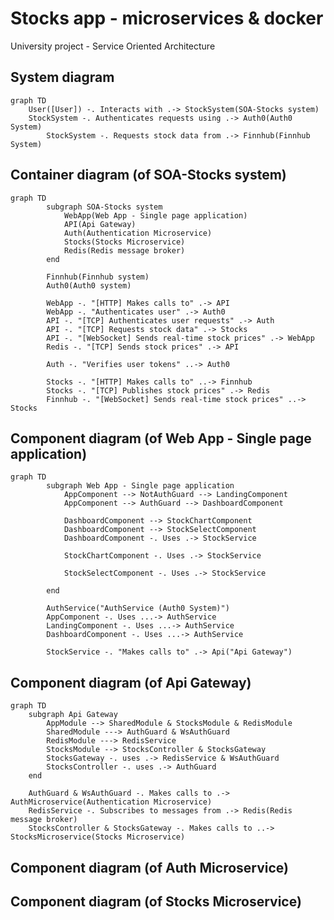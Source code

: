 # Stocks app - microservices & docker

University project - Service Oriented Architecture

## System diagram

```mermaid
graph TD
    User([User]) -. Interacts with .-> StockSystem(SOA-Stocks system)
    StockSystem -. Authenticates requests using .-> Auth0(Auth0 System)
		StockSystem -. Requests stock data from .-> Finnhub(Finnhub System)
```

## Container diagram (of SOA-Stocks system)

```mermaid
graph TD
		subgraph SOA-Stocks system
			WebApp(Web App - Single page application)
			API(Api Gateway)
			Auth(Authentication Microservice)
			Stocks(Stocks Microservice)
			Redis(Redis message broker)
		end

		Finnhub(Finnhub system)
		Auth0(Auth0 system)

		WebApp -. "[HTTP] Makes calls to" .-> API
		WebApp -. "Authenticates user" .-> Auth0
		API -. "[TCP] Authenticates user requests" .-> Auth
		API -. "[TCP] Requests stock data" .-> Stocks
		API -. "[WebSocket] Sends real-time stock prices" .-> WebApp
		Redis -. "[TCP] Sends stock prices" .-> API

		Auth -. "Verifies user tokens" ..-> Auth0

		Stocks -. "[HTTP] Makes calls to" ..-> Finnhub
		Stocks -. "[TCP] Publishes stock prices" .-> Redis
		Finnhub -. "[WebSocket] Sends real-time stock prices" ..-> Stocks
```
## Component diagram (of Web App - Single page application)

```mermaid
graph TD
		subgraph Web App - Single page application
			AppComponent --> NotAuthGuard --> LandingComponent 
			AppComponent --> AuthGuard --> DashboardComponent
			
			DashboardComponent --> StockChartComponent
			DashboardComponent --> StockSelectComponent
			DashboardComponent -. Uses .-> StockService

			StockChartComponent -. Uses .-> StockService

			StockSelectComponent -. Uses .-> StockService

		end

		AuthService("AuthService (Auth0 System)")
		AppComponent -. Uses ...-> AuthService
		LandingComponent -. Uses ...-> AuthService
		DashboardComponent -. Uses ...-> AuthService

		StockService -. "Makes calls to" .-> Api("Api Gateway")
```
## Component diagram (of Api Gateway)

```mermaid
graph TD
	subgraph Api Gateway
		AppModule --> SharedModule & StocksModule & RedisModule
		SharedModule ---> AuthGuard & WsAuthGuard
		RedisModule ---> RedisService
		StocksModule --> StocksController & StocksGateway
		StocksGateway -. uses .-> RedisService & WsAuthGuard
		StocksController -. uses .-> AuthGuard
	end

	AuthGuard & WsAuthGuard -. Makes calls to .-> AuthMicroservice(Authentication Microservice)
	RedisService -. Subscribes to messages from .-> Redis(Redis message broker)
	StocksController & StocksGateway -. Makes calls to ..-> StocksMicroservice(Stocks Microservice)
```

## Component diagram (of Auth Microservice)

## Component diagram (of Stocks Microservice)
